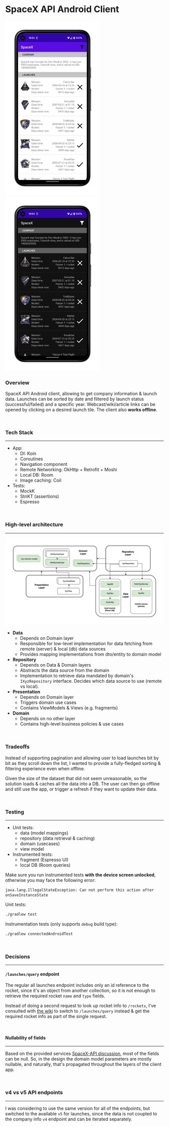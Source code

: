 # SpaceX API Android Client

<p float="left">
  <img src="docs/media/light.png" width="300">
  <img src="docs/media/dark.png" width="300">
</p>

### Overview

SpaceX API Android client, allowing to get company information & launch data. Launches can be sorted by date and filtered by launch status (successful/failed) and a specific year. Webcast/wiki/article links can be opened by clicking on a desired launch tile. The client also **works offline**.

<br>

### Tech Stack

<hr>

- App:
  - DI: Koin
  - Coroutines
  - Navigation component
  - Remote Networking: OkHttp + Retrofit + Moshi
  - Local DB: Room
  - Image caching: Coil
- Tests:
  - MockK
  - StriKT (assertions)
  - Espresso

<br>

### High-level architecture

<hr>

![](docs/media/arch.png)


* **Data**
  * Depends on Domain layer
  * Responsible for low-level implementation for data fetching from remote (server) & local (db) data sources
  * Provides mapping implementations from dto/entity to domain model
* **Repository**
  * Depends on Data & Domain layers
  * Abstracts the data source from the domain
  * Implementation to retrieve data mandated by domain's `IXyzRepository` interface. Decides which data source to use (remote vs local).
* **Presentation**
  * Depends on Domain layer
  * Triggers domain use cases
  * Contains ViewModels & Views (e.g. fragments)
* **Domain**
  * Depends on no other layer
  * Contains high-level business policies & use cases

<br>

### Tradeoffs

Instead of supporting pagination and allowing user to load launches bit by bit as they scroll down the list, I wanted to provide a fully-fledged sorting & filtering experience even when offline.

Given the size of the dataset that did not seem unreasonable, so the solution loads & caches all the data into a DB. The user can then go offline and still use the app, or trigger a refresh if they want to update their data.

<br>

### Testing

<hr>

- Unit tests:
  - data (model mappings)
  - repository (data retrieval & caching)
  - domain (usecases)
  - view model
- Instrumented tests:
  - fragment (Espresso UI)
  - local DB (Room queries)

Make sure you run instrumented tests **with the device screen unlocked**, otherwise you may face the following
error:

```
java.lang.IllegalStateException: Can not perform this action after onSaveInstanceState
```

Unit tests:

```bash
./gradlew test
```

Instrumentation tests (only supports `debug` build type):

```bash
./gradlew connectedAndroidTest
```

<br>

### Decisions

<hr>

#### `/launches/query` endpoint

The regular all launches endpoint includes only an id reference to the rocket, since it's an object
from another collection, so it is not enough to retrieve the required rocket `name` and `type`
fields.

Instead of doing a second request to look up rocket info to `/rockets`, I've consulted
with [the wiki](https://github.com/r-spacex/SpaceX-API/blob/master/docs/queries.md) to switch
to `/launches/query` instead & get the required rocket info as part of the single request.

<br>

#### Nullability of fields

<hr>

Based on the provided
services [SpaceX-API discussion](https://github.com/r-spacex/SpaceX-API/issues/290#issuecomment-582650941), most of the fields can be null. So, in the design the domain model parameters are mostly nullable, and naturally, that's propagated throughout the layers of the client app.

<br>

### v4 vs v5 API endpoints

<hr>

I was considering to use the same version for all of the endpoints, but switched to the
available `v5` for launches, since the data is not coupled to the company info `v4` endpoint and can be iterated separately.

<br>
